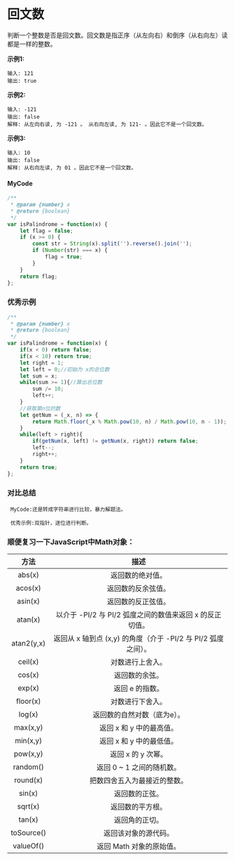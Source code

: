 # 回文数

判断一个整数是否是回文数。回文数是指正序（从左向右）和倒序（从右向左）读都是一样的整数。

**示例1:**

    输入: 121
    输出: true
    
**示例2:**  
    
    输入: -121
    输出: false
    解释: 从左向右读, 为 -121 。 从右向左读, 为 121- 。因此它不是一个回文数。
    

**示例3:**

    输入: 10
    输出: false
    解释: 从右向左读, 为 01 。因此它不是一个回文数。
   

#### MyCode
```javascript
/**
 * @param {number} x
 * @return {boolean}
 */
var isPalindrome = function(x) {
    let flag = false;
    if (x >= 0) {
        const str = String(x).split('').reverse().join('');
        if (Number(str) === x) {
            flag = true;
        }
    }
    return flag;
};
```

### 优秀示例
```javascript
/**
 * @param {number} x
 * @return {boolean}
 */
var isPalindrome = function(x) {
    if(x < 0) return false;
    if(x < 10) return true; 
    let right = 1;
    let left = 0;//初始为 x的总位数
    let sum = x;
    while(sum >= 1){//算出总位数
        sum /= 10;
        left++;
    }
    //获取第n位的数
    let getNum = (_x, n) => {
        return Math.floor(_x % Math.pow(10, n) / Math.pow(10, n - 1));
    }
    while(left > right){
        if(getNum(x, left) != getNum(x, right)) return false;
        left--;
        right++;
    }
    return true;
};
```

### 对比总结
   
     MyCode:还是转成字符串进行比较，暴力解题法。
     
     优秀示例:双指针，逐位进行判断。
     


### 顺便复习一下JavaScript中Math对象： 
| 方法          | 描述   |
| :-------:    | :-----:  |
| abs(x)       | 返回数的绝对值。   |
| acos(x)      | 返回数的反余弦值。   |
| asin(x)      | 返回数的反正弦值。    |
| atan(x)      | 以介于 -PI/2 与 PI/2 弧度之间的数值来返回 x 的反正切值。  |
| atan2(y,x)   | 返回从 x 轴到点 (x,y) 的角度（介于 -PI/2 与 PI/2 弧度之间）。    |
| ceil(x)      | 对数进行上舍入。    |
| cos(x)       | 返回数的余弦。    |
| exp(x)       | 返回 e 的指数。    |
| floor(x)     | 对数进行下舍入。    |
| log(x)       | 返回数的自然对数（底为e）。    |
| max(x,y)     | 返回 x 和 y 中的最高值。    |
| min(x,y)     | 返回 x 和 y 中的最低值。    |
| pow(x,y)     | 返回 x 的 y 次幂。    |
| random()     | 返回 0 ~ 1 之间的随机数。    |
| round(x)     | 把数四舍五入为最接近的整数。    |
| sin(x)       | 返回数的正弦。    |
| sqrt(x)      | 返回数的平方根。    |
| tan(x)       | 返回角的正切。    |
| toSource()   | 返回该对象的源代码。    |
| valueOf()    | 返回 Math 对象的原始值。    |
